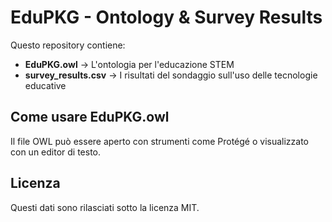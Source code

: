 # EduPKG - Ontology & Survey Results

Questo repository contiene:
- **EduPKG.owl** → L'ontologia per l'educazione STEM
- **survey_results.csv** → I risultati del sondaggio sull'uso delle tecnologie educative

## Come usare EduPKG.owl
Il file OWL può essere aperto con strumenti come Protégé o visualizzato con un editor di testo.

## Licenza
Questi dati sono rilasciati sotto la licenza MIT.
